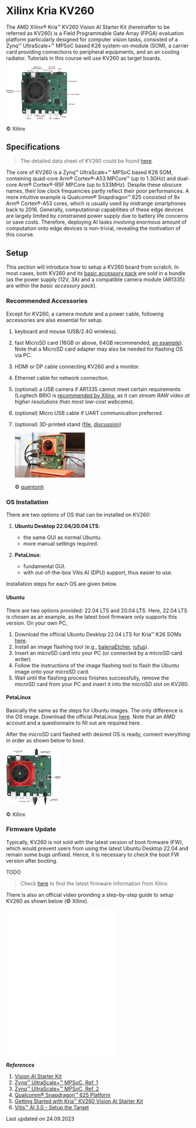 # Xilinx Kria KV260

The AMD Xilinx&reg; Kria&trade; KV260 Vision AI Starter Kit (hereinafter to be referred as KV260) is a Field Programmable Gate Array (FPGA) evaluation platform particularly designed for computer vision tasks, consisted of a Zynq&trade; UltraScale+&trade; MPSoC based K26 system-on-module (SOM), a carrier card providing connections to peripheral equipments, and an air cooling radiator. Tutorials in this course will use KV260 as target boards.

<img src="../../media/1685577413379.jpg" width = "40%" alt="&copy; Xilinx" align=center/>

&copy; Xilinx

## Specifications

> The detailed data sheet of KV260 could be found [here](https://docs.xilinx.com/r/en-US/ds986-kv260-starter-kit/Summary).

The core of KV260 is a Zynq&trade; UltraScale+&trade; MPSoC based K26 SOM, containing quad-core Arm&reg; Cortex&reg;-A53 MPCore&trade; (up to 1.3GHz) and dual-core Arm&reg; Cortex&reg;-R5F MPCore (up to 533MHz). Despite these obscure names, their low clock frequencies partly reflect their poor performances. A more intuitive example is Qualcomm&reg; Snapdragon&trade; 625 consisted of 8x Arm&reg; Cortex&reg;-A53 cores, which is usually used by midrange smartphones back to 2016. Generally, computational capabilities of these edge devices are largely limited by constrained power supply due to battery life concerns or save costs. Therefore, deploying AI tasks involving enormous amount of computation onto edge devices is non-trivial, revealing the motivation of this course.

## Setup

This section will introduce how to setup a KV260 board from scratch. In most cases, both KV260 and its [basic accessory pack](https://www.xilinx.com/products/som/kria/kv260-vision-starter-kit/basic-accessory-pack.html) are sold in a bundle (as the power supply (12V, 3A) and a compatible camera module (AR1335) are within the *basic accessory pack*).

### Recommended Accessories

Except for KV260, a camera module and a power cable, following accessories are also essential for setup.

1. keyboard and mouse (USB/2.4G wireless).

2. fast MicroSD card (16GB or above, 64GB recommended, [an example](https://www.westerndigital.com/de-de/products/memory-cards/sandisk-extreme-pro-uhs-i-microsd#SDSQXCU-064G-GN6MA)). Note that a MicroSD card adapter may also be needed for flashing OS via PC.

3. HDMI or DP cable connecting KV260 and a monitor.

4. Ethernet cable for network connection.

5. (optional) a USB camera if AR1335 cannot meet certain requirements (Logitech BRIO is [recommended by Xilinx](https://xilinx.github.io/Vitis-AI/3.0/html/docs/quickstart/mpsoc.html#setup-the-target), as it can *stream RAW video at higher resolutions than most low-cost webcams*).

6. (optional) Micro USB cable if UART communication preferred.

7. (optional) 3D-printed stand ([file](https://www.thingiverse.com/thing:4886199), [discussion](https://support.xilinx.com/s/question/0D52E00006hpR6wSAE/kv260-starter-kit-3d-printed-holder?language=en_US))

    <img src="../../media/featured_preview_Xilinx-Kria-KV-260-Vision-AI-Starter-Kit-Running-1.jpg" width = "40%" alt="&copy; Xilinx" align=center/>

    &copy; [quentonh](https://www.thingiverse.com/quentonh/designs)

### OS Installation

There are two options of OS that can be installed on KV260:

1. **Ubuntu Desktop 22.04/20.04 LTS**:
    - the same GUI as normal Ubuntu.
    - more manual settings required.

2. **PetaLinux**:
    - fundamental GUI.
    - with out-of-the-box Vitis AI (DPU) support, thus easier to use.

Installation steps for each OS are given below.

#### Ubuntu

There are two options provided: 22.04 LTS and 20.04 LTS. Here, 22.04 LTS is chosen as an example, as the latest boot firmware only supports this version. On your own PC,

1. Download the official Ubuntu Desktop 22.04 LTS for Kria&trade; K26 SOMs [here](https://ubuntu.com/download/amd).
2. Install an image flashing tool (e.g., [balenaEtcher](https://etcher.balena.io/), [rufus](https://rufus.ie/)).
3. Insert an microSD card into your PC (or connected by a microSD card writer)
4. Follow the instructions of the image flashing tool to flash the Ubuntu image onto your microSD card.
5. Wait until the flashing process finishes successfully, remove the microSD card from your PC and insert it into the microSD slot on KV260.

#### PetaLinux

Basically the same as the steps for Ubuntu images. The only difference is the OS image. Download the official PetaLinux [here](https://www.xilinx.com/member/forms/download/design-license-xef.html?filename=xilinx-kv260-dpu-v2022.2-v3.0.0.img.gz). Note that an AMD account and a questionnaire to fill out are required here.

After the microSD card flashed with desired OS is ready, connect everything in order as shown below to boot.

<img src="../../media/kria_setup.png" width = "30%" alt="&copy; Xilinx" align=center/>

&copy; Xilinx


### Firmware Update

Typically, KV260 is not sold with the latest version of boot firmware (FW), which would prevent users from using the latest Ubuntu Desktop 22.04 and remain some bugs unfixed. Hence, it is necessary to check the boot FW version after booting.

TODO


> Check [here](https://xilinx-wiki.atlassian.net/wiki/spaces/A/pages/1641152513/Kria+SOMs+Starter+Kits#K26-Boot-Firmware-Updates) to find the latest firmware information from Xilinx

There is also an official video providing a step-by-step guide to setup KV260 as shown below (&copy; Xilinx).
<iframe src='//players.brightcove.net/17209957001/SywTPUVC_default/index.html?videoId=6249418456001' allowfullscreen frameborder=0 height="400"></iframe>


***References***

1. [Vision AI Starter Kit](https://www.xilinx.com/products/som/kria/kv260-vision-starter-kit.html)
2. [Zynq&trade; UltraScale+&trade; MPSoC, Ref. 1](https://www.xilinx.com/products/silicon-devices/soc/zynq-ultrascale-mpsoc.html#productTable)
3. [Zynq&trade; UltraScale+&trade; MPSoC, Ref. 2](https://docs.xilinx.com/v/u/en-US/zynq-ultrascale-plus-product-selection-guide)
4. [Qualcomm&reg; Snapdragon&trade; 625 Platform](https://www.qualcomm.com/products/mobile/snapdragon/smartphones/snapdragon-6-series-mobile-platforms/snapdragon-625-mobile-platform#Overview)
5. [Getting Started with Kria&trade; KV260 Vision AI Starter Kit](https://www.xilinx.com/products/som/kria/kv260-vision-starter-kit/kv260-getting-started/getting-started.html)
6. [Vitis&trade; AI 3.0 - Setup the Target](https://xilinx.github.io/Vitis-AI/3.0/html/docs/quickstart/mpsoc.html#setup-the-target)

Last updated on 24.09.2023
